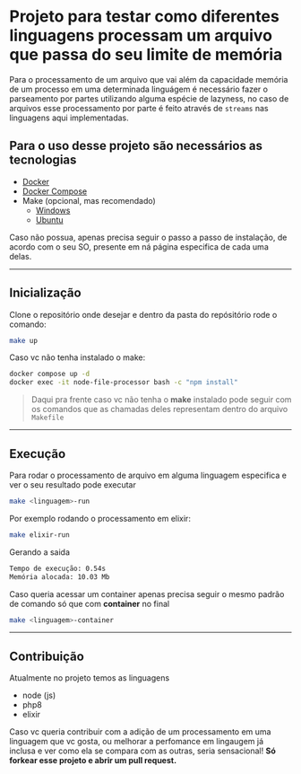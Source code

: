 # Projeto para testar como diferentes linguagens processam um arquivo que passa do seu limite de memória

Para o processamento de um arquivo que vai além da capacidade memória de um processo em uma determinada linguágem é necessário fazer o parseamento por partes utilizando alguma espécie de lazyness, no caso de arquivos esse processamento por parte é feito através de `streams` nas linguagens aqui implementadas.

## Para o uso desse projeto são necessários as tecnologias
- [Docker](https://docs.docker.com/engine/install/)
- [Docker Compose](https://docs.docker.com/compose/install/)
- Make (opcional, mas recomendado)
    - [Windows](https://stackoverflow.com/questions/32127524/how-to-install-and-use-make-in-windows)
    - [Ubuntu](https://howtoinstall.co/en/make)

Caso não possua, apenas precisa seguir o passo a passo de instalação, de acordo com o seu SO, presente em ná página especifica de cada uma delas.

---

## Inicialização
Clone o repositório onde desejar e dentro da pasta do repósitório rode o comando:
```bash
make up
```
Caso vc não tenha instalado o make:
```bash
docker compose up -d
docker exec -it node-file-processor bash -c "npm install"
```

> Daqui pra frente caso vc não tenha o **make** instalado pode seguir com os comandos que as chamadas deles representam dentro do arquivo `Makefile`

---

## Execução
Para rodar o processamento de arquivo em alguma linguagem especifica e ver o seu resultado pode executar

```bash
make <linguagem>-run
```

Por exemplo rodando o processamento em elixir:

```bash
make elixir-run
```

Gerando a saida
```bash
Tempo de execução: 0.54s
Memória alocada: 10.03 Mb
```

Caso queria acessar um container apenas precisa seguir o mesmo padrão de comando só que com **container** no final

```bash
make <linguagem>-container
```

---

## Contribuição

Atualmente no projeto temos as linguagens
 - node (js)
 - php8
 - elixir

Caso vc queria contribuir com a adição de um processamento em uma linguagem que vc gosta, ou melhorar a perfomance em lingaugem já inclusa e ver como ela se compara com as outras, seria sensacional! **Só forkear esse projeto e abrir um pull request.**
